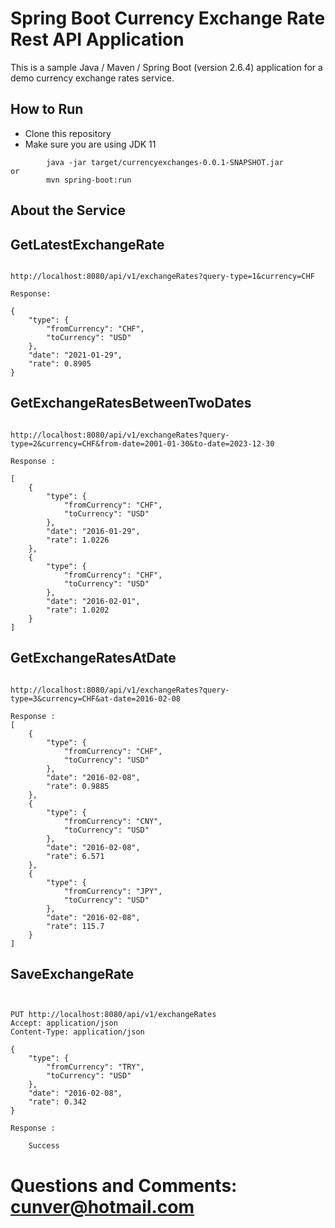 # Spring Boot Currency Exchange Rate Rest API Application 

This is a sample Java / Maven / Spring Boot (version 2.6.4) application for a demo currency exchange rates service. 

## How to Run

* Clone this repository
* Make sure you are using JDK 11 

```
        java -jar target/currencyexchanges-0.0.1-SNAPSHOT.jar 
or
        mvn spring-boot:run
```

## About the Service

## GetLatestExchangeRate

```

http://localhost:8080/api/v1/exchangeRates?query-type=1&currency=CHF

Response: 

{
    "type": {
        "fromCurrency": "CHF",
        "toCurrency": "USD"
    },
    "date": "2021-01-29",
    "rate": 0.8905
}

```


## GetExchangeRatesBetweenTwoDates

```

http://localhost:8080/api/v1/exchangeRates?query-type=2&currency=CHF&from-date=2001-01-30&to-date=2023-12-30

Response : 

[
    {
        "type": {
            "fromCurrency": "CHF",
            "toCurrency": "USD"
        },
        "date": "2016-01-29",
        "rate": 1.0226
    },
    {
        "type": {
            "fromCurrency": "CHF",
            "toCurrency": "USD"
        },
        "date": "2016-02-01",
        "rate": 1.0202
    }
]

```

## GetExchangeRatesAtDate

```

http://localhost:8080/api/v1/exchangeRates?query-type=3&currency=CHF&at-date=2016-02-08

Response : 
[
    {
        "type": {
            "fromCurrency": "CHF",
            "toCurrency": "USD"
        },
        "date": "2016-02-08",
        "rate": 0.9885
    },
    {
        "type": {
            "fromCurrency": "CNY",
            "toCurrency": "USD"
        },
        "date": "2016-02-08",
        "rate": 6.571
    },
    {
        "type": {
            "fromCurrency": "JPY",
            "toCurrency": "USD"
        },
        "date": "2016-02-08",
        "rate": 115.7
    }
]

```

## SaveExchangeRate

```


PUT http://localhost:8080/api/v1/exchangeRates
Accept: application/json
Content-Type: application/json

{
    "type": {
        "fromCurrency": "TRY",
        "toCurrency": "USD"
    },
    "date": "2016-02-08",
    "rate": 0.342
}

Response :
    
    Success
```

# Questions and Comments: cunver@hotmail.com


